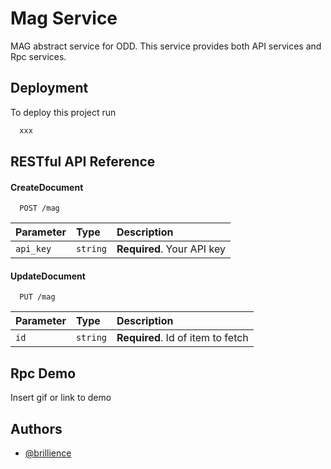 # Mag Service

MAG abstract service for ODD. This service provides both API services and Rpc services.

## Deployment

To deploy this project run

```bash
  xxx
```


## RESTful API Reference

#### CreateDocument

```http
  POST /mag
```

| Parameter | Type     | Description                |
| :-------- | :------- | :------------------------- |
| `api_key` | `string` | **Required**. Your API key |

#### UpdateDocument

```http
  PUT /mag
```

| Parameter | Type     | Description                       |
| :-------- | :------- | :-------------------------------- |
| `id`      | `string` | **Required**. Id of item to fetch |


## Rpc Demo

Insert gif or link to demo


## Authors

- [@brillience](https://github.com/brillience)
